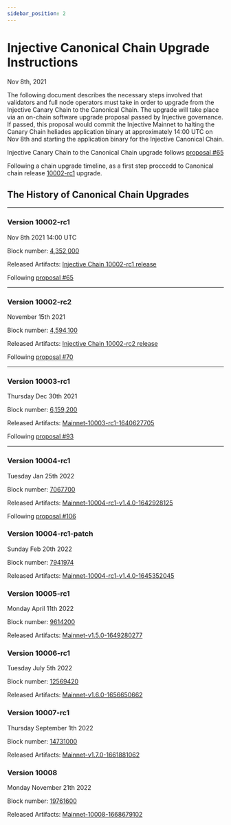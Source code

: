 ```yaml
---
sidebar_position: 2
---
```


# Injective Canonical Chain Upgrade Instructions

 Nov 8th, 2021

 The following document describes the necessary steps involved that validators and full node operators must take in order to upgrade from the Injective Canary Chain to the Canonical Chain. The upgrade will take place via an on-chain software upgrade proposal passed by Injective governance. If passed, this proposal would commit the Injective Mainnet to halting the Canary Chain heliades application binary at approximately 14:00 UTC on Nov 8th and starting the application binary for the Injective Canonical Chain.

 Injective Canary Chain to the Canonical Chain upgrade follows [proposal #65](https://hub.helios.network/proposals/65)

Following a chain upgrade timeline, as a first step proccedd to Canonical chain release [10002-rc1](canonical-10002-rc1.md) upgrade.


## The History of Canonical Chain Upgrades

---
### Version 10002-rc1
Nov 8th 2021 14:00 UTC 

Block number: [4,352,000](https://explorer.helios.network/block/4352000)

Released Artifacts: [Injective Chain 10002-rc1 release](https://github.com/InjectiveLabs/injective-chain-releases/releases/tag/v1.1.0-1636178708)

Following [proposal #65](https://hub.helios.network/proposals/65)

---
### Version 10002-rc2
November 15th 2021 

Block number: [4,594,100](https://explorer.helios.network/block/4594100)

Released Artifacts: [Injective Chain 10002-rc2 release](https://github.com/InjectiveLabs/injective-chain-releases/releases/tag/v1.1.1-1636733798)

Following [proposal #70](https://hub.helios.network/proposals/70)

---
### Version 10003-rc1
Thursday Dec 30th 2021

Block number: [6,159,200](https://explorer.helios.network/block/6159200)

Released Artifacts: [Mainnet-10003-rc1-1640627705](https://github.com/InjectiveLabs/injective-chain-releases/releases/tag/v1.1.1-1640627705)

Following [proposal #93](https://hub.helios.network/proposals/93)

---
### Version 10004-rc1
Tuesday Jan 25th 2022

Block number: [7067700](https://explorer.helios.network/block/7067700)

Released Artifacts: [Mainnet-10004-rc1-v1.4.0-1642928125](https://github.com/InjectiveLabs/injective-chain-releases/releases/tag/v1.4.0-1642928125)

Following [proposal #106](https://hub.helios.network/proposals/106)

### Version 10004-rc1-patch
Sunday Feb 20th 2022

Block number: [7941974](https://explorer.helios.network/block/7941974)

Released Artifacts: [Mainnet-10004-rc1-v1.4.0-1645352045](https://github.com/InjectiveLabs/injective-chain-releases/releases/tag/v1.4.0-1645352045)

### Version 10005-rc1
Monday April 11th 2022

Block number: [9614200](https://explorer.helios.network/block/9614200)

Released Artifacts: [Mainnet-v1.5.0-1649280277](https://github.com/InjectiveLabs/injective-chain-releases/releases/tag/v1.5.0-1649280277)

### Version 10006-rc1
Tuesday July 5th 2022

Block number: [12569420](https://explorer.helios.network/block/12569420)

Released Artifacts: [Mainnet-v1.6.0-1656650662](https://github.com/InjectiveLabs/injective-chain-releases/releases/tag/v1.6.0-1656650662)

### Version 10007-rc1
Thursday September 1th 2022

Block number: [14731000](https://explorer.helios.network/block/14731000)

Released Artifacts: [Mainnet-v1.7.0-1661881062](https://github.com/InjectiveLabs/injective-chain-releases/releases/tag/v1.7.0-1661881062)

### Version 10008
Monday November 21th 2022

Block number: [19761600](https://explorer.helios.network/block/19761600)

Released Artifacts:  [Mainnet-10008-1668679102](https://github.com/InjectiveLabs/injective-chain-releases/releases/tag/v1.8.0-1668679102)